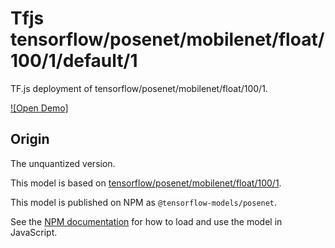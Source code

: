 # Tfjs tensorflow/posenet/mobilenet/float/100/1/default/1
TF.js deployment of tensorflow/posenet/mobilenet/float/100/1.

<!-- asset-path: legacy -->
<!-- parent-model: tensorflow/posenet/mobilenet/float/100/1 -->

[![Open Demo]](https://teachablemachine.withgoogle.com/train/pose)

## Origin
The unquantized version.

This model is based on [tensorflow/posenet/mobilenet/float/100/1](https://tfhub.dev/tensorflow/posenet/mobilenet/float/100/1).

This model is published on NPM as `@tensorflow-models/posenet`.

See the [NPM documentation](https://www.npmjs.com/package/@tensorflow-models/posenet)
for how to load and use the model in JavaScript.
